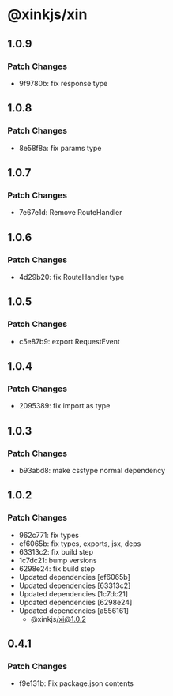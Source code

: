 # @xinkjs/xin

## 1.0.9

### Patch Changes

- 9f9780b: fix response type

## 1.0.8

### Patch Changes

- 8e58f8a: fix params type

## 1.0.7

### Patch Changes

- 7e67e1d: Remove RouteHandler

## 1.0.6

### Patch Changes

- 4d29b20: fix RouteHandler type

## 1.0.5

### Patch Changes

- c5e87b9: export RequestEvent

## 1.0.4

### Patch Changes

- 2095389: fix import as type

## 1.0.3

### Patch Changes

- b93abd8: make csstype normal dependency

## 1.0.2

### Patch Changes

- 962c771: fix types
- ef6065b: fix types, exports, jsx, deps
- 63313c2: fix build step
- 1c7dc21: bump versions
- 6298e24: fix build step
- Updated dependencies [ef6065b]
- Updated dependencies [63313c2]
- Updated dependencies [1c7dc21]
- Updated dependencies [6298e24]
- Updated dependencies [a556161]
  - @xinkjs/xi@1.0.2

## 0.4.1

### Patch Changes

- f9e131b: Fix package.json contents
